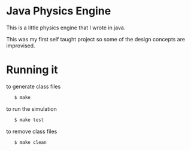 # Java Physics Engine
This is a little physics engine that I wrote in java.

This was my first self taught project so some of the design concepts are improvised.

# Running it
to generate class files
```bash
   $ make
```

to run the simulation
```bash
   $ make test
```

to remove class files
```bash
   $ make clean
```

